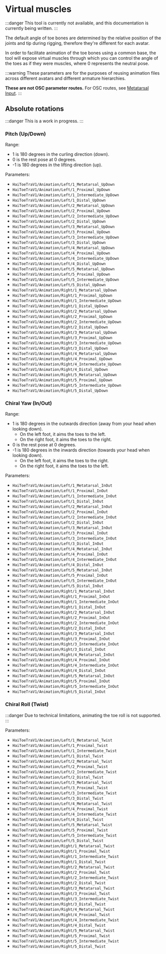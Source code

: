 ﻿---
sidebar_position: 3
unlisted: true
---

# Virtual muscles

:::danger
This tool is currently not available, and this documentation is currently being written.
:::

The default angle of toe bones are determined by the relative position of the joints and tip during rigging, therefore they're different for each avatar.

In order to facilitate animation of the toe bones using a common base, the tool will expose virtual muscles through which you can control the angle of the toes
as if they were muscles, where 0 represents the neutral pose.

:::warning
These parameters are for the purposes of reusing animation files across different avatars and different armature hierarchies.

**These are not OSC parameter routes.** For OSC routes, see [Metatarsal Input](./toe-tracking).
:::

## Absolute rotations

:::danger
This is a work in progress.
:::

### Pitch (Up/Down)

Range:
- 1 is 180 degrees in the curling direction (down).
- 0 is the rest pose at 0 degrees.
- -1 is 180 degrees in the lifting direction (up).

Parameters:
- `HaiToeTraV1/Animation/Left/1_Metatarsal_UpDown`
- `HaiToeTraV1/Animation/Left/1_Proximal_UpDown`
- `HaiToeTraV1/Animation/Left/1_Intermediate_UpDown`
- `HaiToeTraV1/Animation/Left/1_Distal_UpDown`
- `HaiToeTraV1/Animation/Left/2_Metatarsal_UpDown`
- `HaiToeTraV1/Animation/Left/2_Proximal_UpDown`
- `HaiToeTraV1/Animation/Left/2_Intermediate_UpDown`
- `HaiToeTraV1/Animation/Left/2_Distal_UpDown`
- `HaiToeTraV1/Animation/Left/3_Metatarsal_UpDown`
- `HaiToeTraV1/Animation/Left/3_Proximal_UpDown`
- `HaiToeTraV1/Animation/Left/3_Intermediate_UpDown`
- `HaiToeTraV1/Animation/Left/3_Distal_UpDown`
- `HaiToeTraV1/Animation/Left/4_Metatarsal_UpDown`
- `HaiToeTraV1/Animation/Left/4_Proximal_UpDown`
- `HaiToeTraV1/Animation/Left/4_Intermediate_UpDown`
- `HaiToeTraV1/Animation/Left/4_Distal_UpDown`
- `HaiToeTraV1/Animation/Left/5_Metatarsal_UpDown`
- `HaiToeTraV1/Animation/Left/5_Proximal_UpDown`
- `HaiToeTraV1/Animation/Left/5_Intermediate_UpDown`
- `HaiToeTraV1/Animation/Left/5_Distal_UpDown`
- `HaiToeTraV1/Animation/Right/1_Metatarsal_UpDown`
- `HaiToeTraV1/Animation/Right/1_Proximal_UpDown`
- `HaiToeTraV1/Animation/Right/1_Intermediate_UpDown`
- `HaiToeTraV1/Animation/Right/1_Distal_UpDown`
- `HaiToeTraV1/Animation/Right/2_Metatarsal_UpDown`
- `HaiToeTraV1/Animation/Right/2_Proximal_UpDown`
- `HaiToeTraV1/Animation/Right/2_Intermediate_UpDown`
- `HaiToeTraV1/Animation/Right/2_Distal_UpDown`
- `HaiToeTraV1/Animation/Right/3_Metatarsal_UpDown`
- `HaiToeTraV1/Animation/Right/3_Proximal_UpDown`
- `HaiToeTraV1/Animation/Right/3_Intermediate_UpDown`
- `HaiToeTraV1/Animation/Right/3_Distal_UpDown`
- `HaiToeTraV1/Animation/Right/4_Metatarsal_UpDown`
- `HaiToeTraV1/Animation/Right/4_Proximal_UpDown`
- `HaiToeTraV1/Animation/Right/4_Intermediate_UpDown`
- `HaiToeTraV1/Animation/Right/4_Distal_UpDown`
- `HaiToeTraV1/Animation/Right/5_Metatarsal_UpDown`
- `HaiToeTraV1/Animation/Right/5_Proximal_UpDown`
- `HaiToeTraV1/Animation/Right/5_Intermediate_UpDown`
- `HaiToeTraV1/Animation/Right/5_Distal_UpDown`

### Chiral Yaw (In/Out)

Range:
- 1 is 180 degrees in the outwards direction (away from your head when looking down).
    - On the left foot, it aims the toes to the left.
    - On the right foot, it aims the toes to the right.
- 0 is the rest pose at 0 degrees.
- -1 is 180 degrees in the inwards direction (towards your head when looking down).
    - On the left foot, it aims the toes to the right.
    - On the right foot, it aims the toes to the left.

Parameters:
- `HaiToeTraV1/Animation/Left/1_Metatarsal_InOut`
- `HaiToeTraV1/Animation/Left/1_Proximal_InOut`
- `HaiToeTraV1/Animation/Left/1_Intermediate_InOut`
- `HaiToeTraV1/Animation/Left/1_Distal_InOut`
- `HaiToeTraV1/Animation/Left/2_Metatarsal_InOut`
- `HaiToeTraV1/Animation/Left/2_Proximal_InOut`
- `HaiToeTraV1/Animation/Left/2_Intermediate_InOut`
- `HaiToeTraV1/Animation/Left/2_Distal_InOut`
- `HaiToeTraV1/Animation/Left/3_Metatarsal_InOut`
- `HaiToeTraV1/Animation/Left/3_Proximal_InOut`
- `HaiToeTraV1/Animation/Left/3_Intermediate_InOut`
- `HaiToeTraV1/Animation/Left/3_Distal_InOut`
- `HaiToeTraV1/Animation/Left/4_Metatarsal_InOut`
- `HaiToeTraV1/Animation/Left/4_Proximal_InOut`
- `HaiToeTraV1/Animation/Left/4_Intermediate_InOut`
- `HaiToeTraV1/Animation/Left/4_Distal_InOut`
- `HaiToeTraV1/Animation/Left/5_Metatarsal_InOut`
- `HaiToeTraV1/Animation/Left/5_Proximal_InOut`
- `HaiToeTraV1/Animation/Left/5_Intermediate_InOut`
- `HaiToeTraV1/Animation/Left/5_Distal_InOut`
- `HaiToeTraV1/Animation/Right/1_Metatarsal_InOut`
- `HaiToeTraV1/Animation/Right/1_Proximal_InOut`
- `HaiToeTraV1/Animation/Right/1_Intermediate_InOut`
- `HaiToeTraV1/Animation/Right/1_Distal_InOut`
- `HaiToeTraV1/Animation/Right/2_Metatarsal_InOut`
- `HaiToeTraV1/Animation/Right/2_Proximal_InOut`
- `HaiToeTraV1/Animation/Right/2_Intermediate_InOut`
- `HaiToeTraV1/Animation/Right/2_Distal_InOut`
- `HaiToeTraV1/Animation/Right/3_Metatarsal_InOut`
- `HaiToeTraV1/Animation/Right/3_Proximal_InOut`
- `HaiToeTraV1/Animation/Right/3_Intermediate_InOut`
- `HaiToeTraV1/Animation/Right/3_Distal_InOut`
- `HaiToeTraV1/Animation/Right/4_Metatarsal_InOut`
- `HaiToeTraV1/Animation/Right/4_Proximal_InOut`
- `HaiToeTraV1/Animation/Right/4_Intermediate_InOut`
- `HaiToeTraV1/Animation/Right/4_Distal_InOut`
- `HaiToeTraV1/Animation/Right/5_Metatarsal_InOut`
- `HaiToeTraV1/Animation/Right/5_Proximal_InOut`
- `HaiToeTraV1/Animation/Right/5_Intermediate_InOut`
- `HaiToeTraV1/Animation/Right/5_Distal_InOut`

### Chiral Roll (Twist)

:::danger
Due to technical limitations, animating the toe roll is not supported.
:::

[//]: # (Range for the left foot:)

[//]: # (- 1 is 180 degrees counter-clockwise on the left foot, when looking down with the feet pointing down.)
[//]: # (- 0 is the rest pose at 0 degrees.)
[//]: # (- -1 is 180 degrees clockwise on the left foot, when looking down with the feet pointing down.)

[//]: # ()
[//]: # (Range for the right foot:)

[//]: # (- 1 is 180 degrees clockwise on the right foot, when looking down with the feet pointing down.)
[//]: # (- 0 is the rest pose at 0 degrees.)
[//]: # (- -1 is 180 degrees counter-clockwise on the right foot, when looking down with the feet pointing down.)

Parameters:
- `HaiToeTraV1/Animation/Left/1_Metatarsal_Twist`
- `HaiToeTraV1/Animation/Left/1_Proximal_Twist`
- `HaiToeTraV1/Animation/Left/1_Intermediate_Twist`
- `HaiToeTraV1/Animation/Left/1_Distal_Twist`
- `HaiToeTraV1/Animation/Left/2_Metatarsal_Twist`
- `HaiToeTraV1/Animation/Left/2_Proximal_Twist`
- `HaiToeTraV1/Animation/Left/2_Intermediate_Twist`
- `HaiToeTraV1/Animation/Left/2_Distal_Twist`
- `HaiToeTraV1/Animation/Left/3_Metatarsal_Twist`
- `HaiToeTraV1/Animation/Left/3_Proximal_Twist`
- `HaiToeTraV1/Animation/Left/3_Intermediate_Twist`
- `HaiToeTraV1/Animation/Left/3_Distal_Twist`
- `HaiToeTraV1/Animation/Left/4_Metatarsal_Twist`
- `HaiToeTraV1/Animation/Left/4_Proximal_Twist`
- `HaiToeTraV1/Animation/Left/4_Intermediate_Twist`
- `HaiToeTraV1/Animation/Left/4_Distal_Twist`
- `HaiToeTraV1/Animation/Left/5_Metatarsal_Twist`
- `HaiToeTraV1/Animation/Left/5_Proximal_Twist`
- `HaiToeTraV1/Animation/Left/5_Intermediate_Twist`
- `HaiToeTraV1/Animation/Left/5_Distal_Twist`
- `HaiToeTraV1/Animation/Right/1_Metatarsal_Twist`
- `HaiToeTraV1/Animation/Right/1_Proximal_Twist`
- `HaiToeTraV1/Animation/Right/1_Intermediate_Twist`
- `HaiToeTraV1/Animation/Right/1_Distal_Twist`
- `HaiToeTraV1/Animation/Right/2_Metatarsal_Twist`
- `HaiToeTraV1/Animation/Right/2_Proximal_Twist`
- `HaiToeTraV1/Animation/Right/2_Intermediate_Twist`
- `HaiToeTraV1/Animation/Right/2_Distal_Twist`
- `HaiToeTraV1/Animation/Right/3_Metatarsal_Twist`
- `HaiToeTraV1/Animation/Right/3_Proximal_Twist`
- `HaiToeTraV1/Animation/Right/3_Intermediate_Twist`
- `HaiToeTraV1/Animation/Right/3_Distal_Twist`
- `HaiToeTraV1/Animation/Right/4_Metatarsal_Twist`
- `HaiToeTraV1/Animation/Right/4_Proximal_Twist`
- `HaiToeTraV1/Animation/Right/4_Intermediate_Twist`
- `HaiToeTraV1/Animation/Right/4_Distal_Twist`
- `HaiToeTraV1/Animation/Right/5_Metatarsal_Twist`
- `HaiToeTraV1/Animation/Right/5_Proximal_Twist`
- `HaiToeTraV1/Animation/Right/5_Intermediate_Twist`
- `HaiToeTraV1/Animation/Right/5_Distal_Twist`
